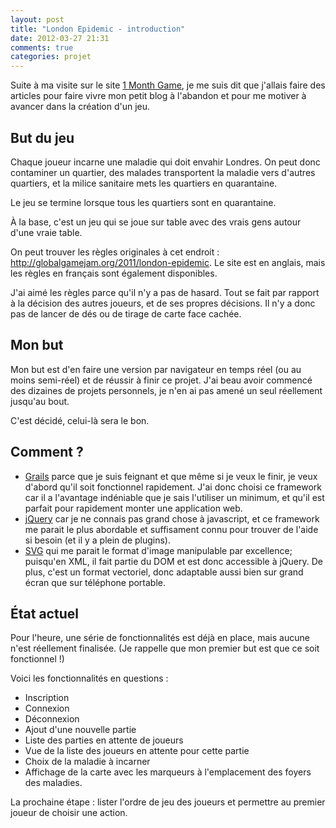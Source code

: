 ```yaml
---
layout: post
title: "London Epidemic - introduction"
date: 2012-03-27 21:31
comments: true
categories: projet
---
```


Suite à ma visite sur le site [1 Month Game](http://www.1monthgame.com/blog/), je me suis dit que j'allais faire des articles pour faire vivre mon petit blog à l'abandon et pour me motiver à avancer dans la création d'un jeu.

<!--more-->

## But du jeu ##

Chaque joueur incarne une maladie qui doit envahir Londres. On peut donc contaminer un quartier, des malades transportent la maladie vers d'autres quartiers, et la milice sanitaire mets les quartiers en quarantaine.

Le jeu se termine lorsque tous les quartiers sont en quarantaine.

À la base, c'est un jeu qui se joue sur table avec des vrais gens autour d'une vraie table.

On peut trouver les règles originales à cet endroit : <http://globalgamejam.org/2011/london-epidemic>.  Le site est en anglais, mais les règles en français sont également disponibles.

J'ai aimé les règles parce qu'il n'y a pas de hasard. Tout se fait par rapport à la décision des autres joueurs, et de ses propres décisions. Il n'y a donc pas de lancer de dés ou de tirage de carte face cachée.

## Mon but ##

Mon but est d'en faire une version par navigateur en temps réel (ou au moins semi-réel) et de réussir à finir ce projet.
J'ai beau avoir commencé des dizaines de projets personnels, je n'en ai pas amené un seul réellement jusqu'au bout.

C'est décidé, celui-là sera le bon.

## Comment ? ##

 * [Grails](http://grails.org) parce que je suis feignant et que même si je veux le finir, je veux d'abord qu'il soit fonctionnel rapidement. J'ai donc choisi ce framework car il a l'avantage indéniable que je sais l'utiliser un minimum, et qu'il est parfait pour rapidement monter une application web.
 * [jQuery](http://www.jquery.com) car je ne connais pas grand chose à javascript, et ce framework me parait le plus abordable et suffisament connu pour trouver de l'aide si besoin (et il y a plein de plugins).
 * [SVG](http://www.w3.org/Graphics/SVG/) qui me parait le format d'image manipulable par excellence; puisqu'en XML, il fait partie du DOM et est donc accessible à jQuery. De plus, c'est un format vectoriel, donc adaptable aussi bien sur grand écran que sur téléphone portable.

## État actuel ##

Pour l'heure, une série de fonctionnalités est déjà en place, mais aucune n'est réellement finalisée. (Je rappelle que mon premier but est que ce soit fonctionnel !)

Voici les fonctionnalités en questions : 

 * Inscription
 * Connexion
 * Déconnexion
 * Ajout d'une nouvelle partie
 * Liste des parties en attente de joueurs
 * Vue de la liste des joueurs en attente pour cette partie
 * Choix de la maladie à incarner
 * Affichage de la carte avec les marqueurs à l'emplacement des foyers des maladies.

La prochaine étape : lister l'ordre de jeu des joueurs et permettre au premier joueur de choisir une action.
